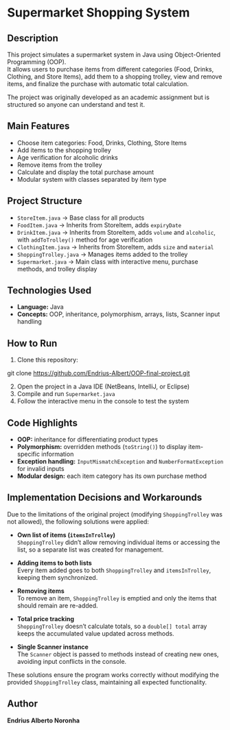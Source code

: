 # Supermarket Shopping System

## Description

This project simulates a supermarket system in Java using Object-Oriented Programming (OOP).  
It allows users to purchase items from different categories (Food, Drinks, Clothing, and Store Items), add them to a shopping trolley, view and remove items, and finalize the purchase with automatic total calculation.

The project was originally developed as an academic assignment but is structured so anyone can understand and test it.

## Main Features

- Choose item categories: Food, Drinks, Clothing, Store Items  
- Add items to the shopping trolley  
- Age verification for alcoholic drinks  
- Remove items from the trolley  
- Calculate and display the total purchase amount  
- Modular system with classes separated by item type  

## Project Structure

- `StoreItem.java` → Base class for all products  
- `FoodItem.java` → Inherits from StoreItem, adds `expiryDate`  
- `DrinkItem.java` → Inherits from StoreItem, adds `volume` and `alcoholic`, with `addToTrolley()` method for age verification  
- `ClothingItem.java` → Inherits from StoreItem, adds `size` and `material`  
- `ShoppingTrolley.java` → Manages items added to the trolley  
- `Supermarket.java` → Main class with interactive menu, purchase methods, and trolley display  

## Technologies Used

- **Language:** Java  
- **Concepts:** OOP, inheritance, polymorphism, arrays, lists, Scanner input handling  

## How to Run

1. Clone this repository:

git clone https://github.com/Endrius-Albert/OOP-final-project.git

2. Open the project in a Java IDE (NetBeans, IntelliJ, or Eclipse)  
3. Compile and run `Supermarket.java`  
4. Follow the interactive menu in the console to test the system  

## Code Highlights

- **OOP:** inheritance for differentiating product types  
- **Polymorphism:** overridden methods (`toString()`) to display item-specific information  
- **Exception handling:** `InputMismatchException` and `NumberFormatException` for invalid inputs  
- **Modular design:** each item category has its own purchase method  

## Implementation Decisions and Workarounds

Due to the limitations of the original project (modifying `ShoppingTrolley` was not allowed), the following solutions were applied:

- **Own list of items (`itemsInTrolley`)**  
  `ShoppingTrolley` didn’t allow removing individual items or accessing the list, so a separate list was created for management.  

- **Adding items to both lists**  
  Every item added goes to both `ShoppingTrolley` and `itemsInTrolley`, keeping them synchronized.  

- **Removing items**  
  To remove an item, `ShoppingTrolley` is emptied and only the items that should remain are re-added.  

- **Total price tracking**  
  `ShoppingTrolley` doesn’t calculate totals, so a `double[] total` array keeps the accumulated value updated across methods.  

- **Single Scanner instance**  
  The `Scanner` object is passed to methods instead of creating new ones, avoiding input conflicts in the console.  

These solutions ensure the program works correctly without modifying the provided `ShoppingTrolley` class, maintaining all expected functionality.

## Author

**Endrius Alberto Noronha**
